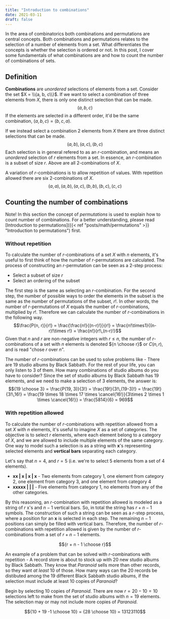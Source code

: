 ```yaml
---
title: "Introduction to combinations"
date: 2021-03-11
draft: false 
---
```

In the area of combinatorics both combinations and permutations are central concepts. Both combinations and permutations relates to the selection of a number of elements from a set. What differentiates the concepts is whether the selection is ordered or not.
In this post, I cover some fundamentals of what combinations are and how to count the number of combinations of sets.

## Definition
**Combinations** are *unordered* selections of elements from a set. Consider the set $X = \\{a, b, c\\}$. If we want to select a combination of three elements from $X$, there is only one distinct selection that can be made. $$(a, b, c)$$
If the elements are selected in a different order, it'd be the same combination, $(a, b, c) = (b, c, a)$.

If we instead select a combination 2 elements from $X$ there are three distinct selections that can be made.
$$(a, b), (a, c), (b, c)$$
Each selection is in general refered to as an $r$-combination, and means an *unordered* selection of $r$ elements from a set. In essence, an $r$-combination is a subset of size $r$. Above are all $2$-combinations of $X$.

A variation of $r$-combinations is to allow repetition of values. With repetition allowed there are six $2$-combinations of $X$.
$$(a, a), (a, b), (a, c), (b, b), (b, c), (c, c)$$

## Counting the number of combinations
Note! In this section the concept of *permutations* is used to explain how to count number of combinations. For a better understanding, please read [Introduction to permutations]({{< ref "posts/math/permutations" >}} "Introduction to permutations") first.

### Without repetition
To calculate the number of $r$-combinations of a set $X$ with $n$ elements, it's useful to first think of how the number of $r$-permutations are calculated. The process of constructing an $r$-permutation can be seen as a 2-step process:

- Select a subset of size $r$
- Select an ordering of the subset

The first step is the same as selecting an $r$-combination. For the second step, the number of possible ways to order the elements in the subset is the same as the number of permutations of the subset, $r!$. In other words, the number of $r$-permutations of $X$ equals the number of $r$-combinations, multiplied by $r!$. Therefore we can calculate the number of $r$-combinations in the following way.
$$\frac{P(n, r)}{r!} = \frac{\frac{n!}{(n-r)!}}{r!} = \frac{n!\times1}{(n-r)!\times r!} = \frac{n!}{r!\,(n-r)!}$$
Given that $n$ and $r$ are non-negative integers with $r \le n$, the number of $r$-combinations of a set with $n$ elements is denoted ${n \choose r}$ or $C(n, r)$, and is read "chose $r$ over $n$".

The number of $r$-combinations can be used to solve problems like - There are 19 studio albums by Black Sabbath. For the rest of your life, you can only listen to 3 of them. How many combinations of studio albums do you have to consider? Since the set of studio albums by Black Sabbath has 19 elements, and we need to make a selection of 3 elements, the answer is:
$${19 \choose 3} = \frac{P(19, 3)}{3!} = \frac{19!}{3!\,(19-3)!} = \frac{19!}{3!\,16!} = \frac{19 \times 18 \times 17 \times \cancel{16!}}{3\times 2 \times 1 \times \cancel{16!}} = \frac{5814}{6} = 969$$

### With repetition allowed
To calculate the number of $r$-combinations with repetition allowed from a set $X$ with $n$ elements, it's useful to imagine $X$ as a set of categories. The objective is to select $r$ elements, where each element belong to a category of $X$, and we are allowed to include multiple elements of the same category. One way to model such a selection is as a string with **x**'s representing selected elements and **vertical bars** separating each category.

Let's say that $n = 4$, and $r = 5$ (i.e. we're to select 5 elements from a set of 4 elements).

 - **xx | x | x | x** - Two elements from category 1, one element from category 2, one element from category 3, and one element from category 4
 - **xxxxx | | |** - Five elements from category 1, no elements from any of the other categories.

By this reasoning, an $r$-combination with repetition allowed is modeled as a string of $r$ x's and $n-1$ vertical bars. So, in total the string has $r + n - 1$ symbols. The construction of such a string can be seen as a $r$-step process, where a position for an **x** is selected in each step. The remaining $n -1$ positions can simply be filled with vertical bars. Therefore, the number of $r$-combinations with repetition allowed is given by the number of $r$-combinations from a set of $r + n - 1$ elements.

$${r + n - 1 \choose r}$$

An example of a problem that can be solved with $r$-combinations with repetition - A record store is about to stock up with 20 new studio albums by Black Sabbath. They know that *Paranoid* sells more than other records, so they want *at least* 10 of those. How many ways can the 20 records be distibuted among the 19 different Black Sabbath studio albums, if the selection must include at least 10 copies of *Paranoid*?

Begin by selecting 10 copies of *Paranoid*. There are now $r = 20 - 10 = 10$ selections left to make from the set of studio albums with $n = 19$ elements. The selection may or may not include more copies of *Paranoid*.

$${10 + 19 -1 \choose 10} = {28 \choose 10} = 13123110$$


